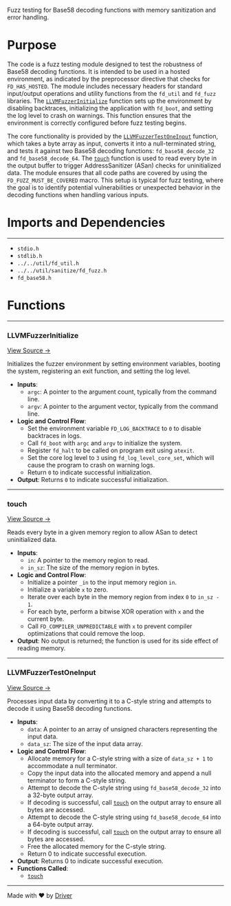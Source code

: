 <!--------------------------------------------------------------------------------->
<!-- IMPORTANT: This file is auto-generated by Driver (https://driver.ai). -------->
<!-- Manual edits may be overwritten on future commits. --------------------------->
<!--------------------------------------------------------------------------------->

Fuzz testing for Base58 decoding functions with memory sanitization and error handling.

# Purpose
The code is a fuzz testing module designed to test the robustness of Base58 decoding functions. It is intended to be used in a hosted environment, as indicated by the preprocessor directive that checks for `FD_HAS_HOSTED`. The module includes necessary headers for standard input/output operations and utility functions from the `fd_util` and `fd_fuzz` libraries. The [`LLVMFuzzerInitialize`](<#llvmfuzzerinitialize>) function sets up the environment by disabling backtraces, initializing the application with `fd_boot`, and setting the log level to crash on warnings. This function ensures that the environment is correctly configured before fuzz testing begins.

The core functionality is provided by the [`LLVMFuzzerTestOneInput`](<#llvmfuzzertestoneinput>) function, which takes a byte array as input, converts it into a null-terminated string, and tests it against two Base58 decoding functions: `fd_base58_decode_32` and `fd_base58_decode_64`. The [`touch`](<#touch>) function is used to read every byte in the output buffer to trigger AddressSanitizer (ASan) checks for uninitialized data. The module ensures that all code paths are covered by using the `FD_FUZZ_MUST_BE_COVERED` macro. This setup is typical for fuzz testing, where the goal is to identify potential vulnerabilities or unexpected behavior in the decoding functions when handling various inputs.
# Imports and Dependencies

---
- `stdio.h`
- `stdlib.h`
- `../../util/fd_util.h`
- `../../util/sanitize/fd_fuzz.h`
- `fd_base58.h`


# Functions

---
### LLVMFuzzerInitialize<!-- {{#callable:LLVMFuzzerInitialize}} -->
[View Source →](<../../../../../src/ballet/base58/fuzz_base58_garbage.c#L12>)

Initializes the fuzzer environment by setting environment variables, booting the system, registering an exit function, and setting the log level.
- **Inputs**:
    - `argc`: A pointer to the argument count, typically from the command line.
    - `argv`: A pointer to the argument vector, typically from the command line.
- **Logic and Control Flow**:
    - Set the environment variable `FD_LOG_BACKTRACE` to `0` to disable backtraces in logs.
    - Call `fd_boot` with `argc` and `argv` to initialize the system.
    - Register `fd_halt` to be called on program exit using `atexit`.
    - Set the core log level to `3` using `fd_log_level_core_set`, which will cause the program to crash on warning logs.
    - Return `0` to indicate successful initialization.
- **Output**: Returns `0` to indicate successful initialization.


---
### touch<!-- {{#callable:touch}} -->
[View Source →](<../../../../../src/ballet/base58/fuzz_base58_garbage.c#L27>)

Reads every byte in a given memory region to allow ASan to detect uninitialized data.
- **Inputs**:
    - `in`: A pointer to the memory region to read.
    - `in_sz`: The size of the memory region in bytes.
- **Logic and Control Flow**:
    - Initialize a pointer `_in` to the input memory region `in`.
    - Initialize a variable `x` to zero.
    - Iterate over each byte in the memory region from index `0` to `in_sz - 1`.
    - For each byte, perform a bitwise XOR operation with `x` and the current byte.
    - Call `FD_COMPILER_UNPREDICTABLE` with `x` to prevent compiler optimizations that could remove the loop.
- **Output**: No output is returned; the function is used for its side effect of reading memory.


---
### LLVMFuzzerTestOneInput<!-- {{#callable:LLVMFuzzerTestOneInput}} -->
[View Source →](<../../../../../src/ballet/base58/fuzz_base58_garbage.c#L38>)

Processes input data by converting it to a C-style string and attempts to decode it using Base58 decoding functions.
- **Inputs**:
    - `data`: A pointer to an array of unsigned characters representing the input data.
    - `data_sz`: The size of the input data array.
- **Logic and Control Flow**:
    - Allocate memory for a C-style string with a size of `data_sz + 1` to accommodate a null terminator.
    - Copy the input data into the allocated memory and append a null terminator to form a C-style string.
    - Attempt to decode the C-style string using `fd_base58_decode_32` into a 32-byte output array.
    - If decoding is successful, call [`touch`](<#touch>) on the output array to ensure all bytes are accessed.
    - Attempt to decode the C-style string using `fd_base58_decode_64` into a 64-byte output array.
    - If decoding is successful, call [`touch`](<#touch>) on the output array to ensure all bytes are accessed.
    - Free the allocated memory for the C-style string.
    - Return 0 to indicate successful execution.
- **Output**: Returns 0 to indicate successful execution.
- **Functions Called**:
    - [`touch`](<#touch>)



---
Made with ❤️ by [Driver](https://www.driver.ai/)